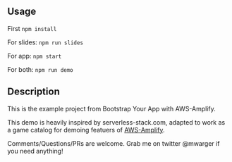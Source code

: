 ## Usage

First `npm install`

For slides: `npm run slides`

For app: `npm start`

For both: `npm run demo`

## Description

This is the example project from Bootstrap Your App with AWS-Amplify.

This demo is heavily inspired by serverless-stack.com, adapted to work as a game catalog for demoing featuers of [AWS-Amplify](https://aws.github.io/aws-amplify/).

Comments/Questions/PRs are welcome. Grab me on twitter @mwarger if you need anything!
